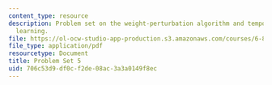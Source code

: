 ```yaml
---
content_type: resource
description: Problem set on the weight-perturbation algorithm and temporal difference
  learning.
file: https://ol-ocw-studio-app-production.s3.amazonaws.com/courses/6-832-underactuated-robotics-spring-2009/706c53d9df0cf2de08ac3a3a0149f8ec_MIT6_832s09_pset05.pdf
file_type: application/pdf
resourcetype: Document
title: Problem Set 5
uid: 706c53d9-df0c-f2de-08ac-3a3a0149f8ec
---
```

